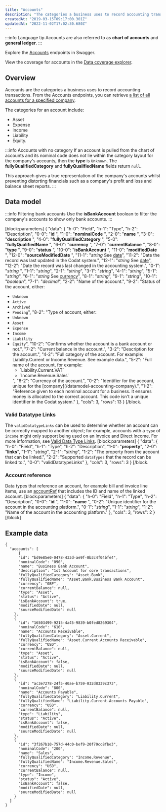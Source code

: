 ```yaml
---
title: "Accounts"
description: "The categories a business uses to record accounting transactions"
createdAt: "2019-03-15T09:17:00.301Z"
updatedAt: "2022-11-02T17:02:30.680Z"
---
```


:::info Language tip
Accounts are also referred to as **chart of accounts** and **general ledger**.
:::

Explore the <a className="external" href="https://api.codat.io/swagger/index.html#/Accounts" target="_blank">Accounts</a> endpoints in Swagger.

View the coverage for accounts in the <a className="external" href="https://knowledge.codat.io/supported-features/accounting?view=tab-by-data-type&dataType=chartOfAccounts" target="_blank">Data coverage explorer</a>.

## Overview

Accounts are the categories a business uses to record accounting transactions. From the Accounts endpoints, you can retrieve [a list of all accounts for a specified company](https://api.codat.io/swagger/index.html#/Accounts/Accounts_List).

The categories for an account include:

- Asset
- Expense
- Income
- Liability
- Equity.

:::info Accounts with no category
If an account is pulled from the chart of accounts and its nominal code does not lie within the category layout for the company's accounts, then the **type** is `Unknown`. The **fullyQualifiedCategory** and **fullyQualifiedName** fields return `null`.

This approach gives a true representation of the company's accounts whilst preventing distorting financials such as a company's profit and loss and balance sheet reports.
:::

## Data model

:::info Filtering bank accounts
Use the **isBankAccount** boolean to filter the company's accounts to show only bank accounts.
:::

[block:parameters]
{
"data": {
"h-0": "Field",
"h-1": "Type",
"h-2": "Description",
"0-0": "**id** ",
"1-0": "**nominalCode** ",
"2-0": "**name** ",
"3-0": "**description** ",
"4-0": "**fullyQualifiedCategory** ",
"5-0": "**fullyQualifiedName** ",
"6-0": "**currency** ",
"7-0": "**currentBalance** ",
"8-0": "**type** ",
"9-0": "**status** ",
"10-0": "**isBankAccount** ",
"11-0": "**modifiedDate** ",
"12-0": "**sourceModifiedDate** ",
"11-1": "_string_
See [date](/datamodel-shared-date)",
"11-2": "Date the record was last updated in the Codat system.",
"12-1": "_string_
See [date](/datamodel-shared-date)",
"12-2": "Date the record was last changed in the accounting system.",
"0-1": "_string_ ",
"1-1": "_string_",
"2-1": "_string_",
"3-1": "_string_",
"4-1": "_string_",
"5-1": "_string_",
"6-1": "_string_
See [currency](/datamodel-shared-currency)",
"8-1": "_string_",
"9-1": "_string_",
"10-1": "_boolean_",
"7-1": "_decimal_",
"2-2": "Name of the account.",
"9-2": "Status of the account, either:

- `Unknown`
- `Active`
- `Archived`
- `Pending`",
  "8-2": "Type of account, either:
- `Unknown`
- `Asset`
- `Expense`
- `Income`
- `Liability`
- `Equity`",
  "10-2": "Confirms whether the account is a bank account or not.",
  "7-2": "Current balance in the account.",
  "3-2": "Description for the account.",
  "4-2": "Full category of the account. For example:
  Liability.Current or Income.Revenue. See example data.",
  "5-2": "Full name of the account, for example:
  <ul>
    <li>`Liability.Current.VAT`</li>
    <li>`Income.Revenue.Sales`</li>
  </ul>
  ", "6-2": "Currency of the account.", "0-2": "Identifier for the account,
  unique for the
  [company](/datamodel-accounting-company).", "1-2":
  "Reference given to each nominal account for a business. It ensures money is
  allocated to the correct account. This code isn't a unique identifier in the
  Codat system." }, "cols": 3, "rows": 13 } [/block.

### Valid Datatype Links

The `validDatatypeLinks` can be used to determine whether an account can be correctly mapped to another object; for example, accounts with a `type` of `income` might only support being used on an Invoice and Direct Income. For more information, see [Valid Data Type Links](/valid-data-type-links).
[block:parameters]
{
"data": {
"h-0": "Field",
"h-1": "Type",
"h-2": "Description",
"1-0": "**property**",
"2-0": "**links**",
"1-1": "_string_",
"2-1": "_string_",
"1-2": "The property from the account that can be linked.",
"2-2": "Supported `dataTypes` that the record can be linked to.",
"0-0": "validDatatypeLinks"
},
"cols": 3,
"rows": 3
}
[/block.

### Account reference

Data types that reference an account, for example bill and invoice line items, use an [accountRef](/datamodel-accounting-referencetypes#accountref) that includes the ID and name of the linked account.
[block:parameters]
{
"data": {
"h-0": "Field",
"h-1": "Type",
"h-2": "Description",
"0-0": "**id** ",
"1-0": "**name** ",
"0-2": "Unique identifier for the account in the accounting platform.",
"0-1": "_string_",
"1-1": "_string_",
"1-2": "Name of the account in the accounting platform."
},
"cols": 3,
"rows": 2
}
[/block]

## Example data

```
{
  "accounts": [
      {
      "id": "bd9e85e0-0478-433d-ae9f-0b3c4f04bfe4",
      "nominalCode": "090",
      "name": "Business Bank Account",
      "description": "1st Account for core transactions",
      "fullyQualifiedCategory": "Asset.Bank",
      "fullyQualifiedName": "Asset.Bank.Business Bank Account",
      "currency": "GBP",
      "currentBalance": null,
      "type": "Asset",
      "status": "Active",
      "isBankAccount": true,
      "modifiedDate": null,
      "sourceModifiedDate": null
    },
    {
      "id": "16503499-9215-4a45-9839-b0fed8269304",
      "nominalCode": "610",
      "name": "Accounts Receivable",
      "fullyQualifiedCategory": "Asset.Current",
      "fullyQualifiedName": "Asset.Current.Accounts Receivable",
      "currency": "USD",
      "currentBalance": null,
      "type": "Asset",
      "status": "Active",
      "isBankAccount": false,
      "modifiedDate": null,
      "sourceModifiedDate": null
    },
    {
      "id": "ac3e7278-24f5-40ae-b759-032d8339c373",
      "nominalCode": "800",
      "name": "Accounts Payable",
      "fullyQualifiedCategory": "Liability.Current",
      "fullyQualifiedName": "Liability.Current.Accounts Payable",
      "currency": "USD",
      "currentBalance": null,
      "type": "Liability",
      "status": "Active",
      "isBankAccount": false,
      "modifiedDate": null,
      "sourceModifiedDate": null
    },
    {
      "id": "3f267b10-757d-44c0-bef9-20f70cc8fbe3",
      "nominalCode": "200",
      "name": "Sales",
      "fullyQualifiedCategory": "Income.Revenue",
      "fullyQualifiedName": "Income.Revenue.Sales",
      "currency": "USD",
      "currentBalance": null,
      "type": "Income",
      "status": "Active",
      "isBankAccount": false,
      "modifiedDate": null,
      "sourceModifiedDate": null
    }
  ]
}
```
